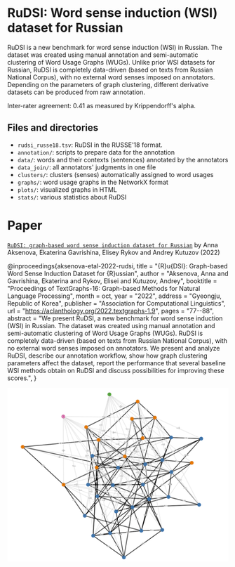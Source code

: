 # RuDSI: Word sense induction (WSI) dataset for Russian

RuDSI is a new benchmark for word sense induction (WSI) in Russian.
The dataset was created using manual annotation and semi-automatic clustering of Word Usage Graphs (WUGs).
Unlike prior WSI datasets for Russian, RuDSI is completely data-driven (based on texts from Russian National Corpus), with no external word senses imposed on annotators.
Depending on the parameters of graph clustering, different derivative datasets can be produced from raw annotation.

Inter-rater agreement: 0.41 as measured by Krippendorff's alpha.

## Files and directories
* `rudsi_russe18.tsv`: RuDSI in the RUSSE'18 format.
* `annotation/`: scripts to prepare data for the annotation
* `data/`: words and their contexts (sentences) annotated by the annotators
* `data_join/`: all annotators' judgments in one file
* `clusters/`: clusters (senses) automatically assigned to word usages
* `graphs/`: word usage graphs in the NetworkX format
* `plots/`: visualized graphs in HTML
* `stats/`: various statistics about RuDSI


# Paper

[`RuDSI: graph-based word sense induction dataset for Russian`](https://aclanthology.org/2022.textgraphs-1.9/) by Anna Aksenova, Ekaterina Gavrishina, Elisey Rykov and Andrey Kutuzov (2022)

@inproceedings{aksenova-etal-2022-rudsi,
    title = "{R}u{DSI}: Graph-based Word Sense Induction Dataset for {R}ussian",
    author = "Aksenova, Anna  and
      Gavrishina, Ekaterina  and
      Rykov, Elisei  and
      Kutuzov, Andrey",
    booktitle = "Proceedings of TextGraphs-16: Graph-based Methods for Natural Language Processing",
    month = oct,
    year = "2022",
    address = "Gyeongju, Republic of Korea",
    publisher = "Association for Computational Linguistics",
    url = "https://aclanthology.org/2022.textgraphs-1.9",
    pages = "77--88",
    abstract = "We present RuDSI, a new benchmark for word sense induction (WSI) in Russian. The dataset was created using manual annotation and semi-automatic clustering of Word Usage Graphs (WUGs). RuDSI is completely data-driven (based on texts from Russian National Corpus), with no external word senses imposed on annotators. We present and analyze RuDSI, describe our annotation workflow, show how graph clustering parameters affect the dataset, report the performance that several baseline WSI methods obtain on RuDSI and discuss possibilities for improving these scores.",
}


![Word usage graph example](graph_example.png?raw=true "Word usage graph example")


